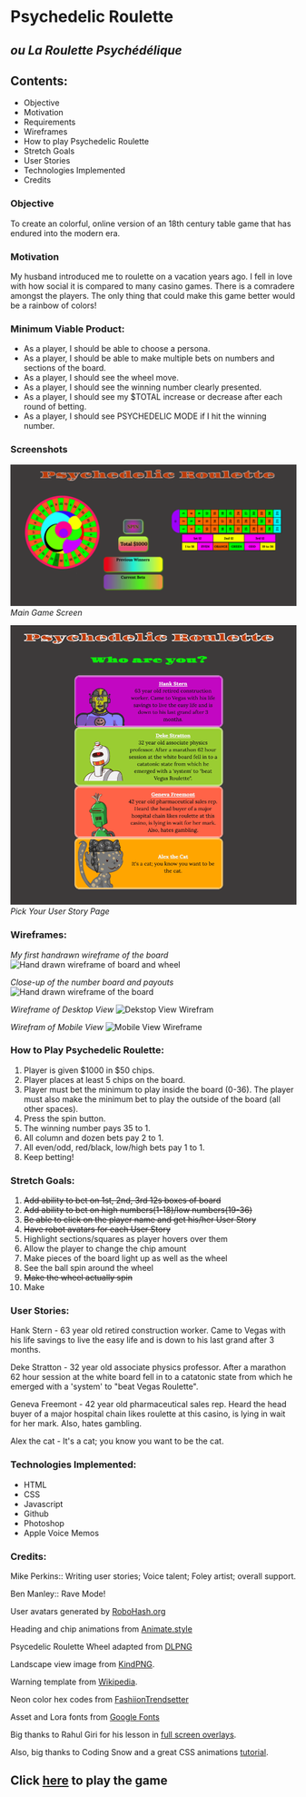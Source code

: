 # Psychedelic Roulette
## _ou La Roulette Psychédélique_

## Contents:
* Objective
* Motivation
* Requirements
* Wireframes
* How to play Psychedelic Roulette
* Stretch Goals
* User Stories
* Technologies Implemented
* Credits


### Objective
To create an colorful, online version of an 18th century table game that has endured into the modern era.


### Motivation
My husband introduced me to roulette on a vacation years ago. I fell in love with how social it is compared to many casino games. There is a comradere amongst the players. The only thing that could make this game better would be a rainbow of colors!


### Minimum Viable Product:
* As a player, I should be able to choose a persona.
* As a player, I should be able to make multiple bets on numbers and sections of the board.
* As a player, I should see the wheel move.
* As a player, I should see the winning number clearly presented.
* As a player, I should see my $TOTAL increase or decrease after each round of betting.
* As a player, I should see PSYCHEDELIC MODE if I hit the winning number.

### Screenshots
![Screenshot of roulette game screen](./resources/Game_Screenshot.png) _Main Game Screen_

![Screenshot of user stories page](./resources/User_Stories_Screenshot.png) _Pick Your User Story Page_

### Wireframes:

_My first handrawn wireframe of the board_
![Hand drawn wireframe of board and wheel](https://i.imgur.com/nrSXwz2.jpg)

_Close-up of the number board and payouts_
![Hand drawn wireframe of the board](https://i.imgur.com/j4M28Dh.jpg)

_Wireframe of Desktop View_
![Dekstop View Wirefram](https://i.imgur.com/JWKZORi.jpg)

_Wirefram of Mobile View_
![Mobile View Wireframe](https://i.imgur.com/3pP5FBS.jpg)
### How to Play Psychedelic Roulette:
1. Player is given $1000 in $50 chips.
2. Player places at least 5 chips on the board.
3. Player must bet the minimum to play inside the board (0-36). The player must also make the minimum bet to play the outside of the board (all other spaces).
4. Press the spin button.
5. The winning number pays 35 to 1.
6. All column and dozen bets pay 2 to 1.
7. All even/odd, red/black, low/high bets pay 1 to 1.
8. Keep betting!



### Stretch Goals:
1. ~~Add ability to bet on 1st, 2nd, 3rd 12s boxes of board~~
2. ~~Add ability to bet on high numbers(1-18)/low numbers(19-36)~~
3. ~~Be able to click on the player name and get his/her User Story~~
4. ~~Have robot avatars for each User Story~~
5. Highlight sections/squares as player hovers over them
6. Allow the player to change the chip amount
7. Make pieces of the board light up as well as the wheel
8. See the ball spin around the wheel
9. ~~Make the wheel actually spin~~
10. Make 



### User Stories:

Hank Stern - 63 year old retired construction worker. Came to Vegas with his life savings to live the easy life and is down to his last grand after 3 months.

Deke Stratton - 32 year old associate physics professor. After a marathon 62 hour session at the white board fell in to a catatonic state from which he emerged with a 'system' to "beat Vegas Roulette".

Geneva Freemont - 42 year old pharmaceutical sales rep. Heard the head buyer of a major hospital chain likes roulette at this casino, is lying in wait for her mark. Also, hates gambling.

Alex  the cat - It's a cat; you know you want to be the cat.


### Technologies Implemented:
* HTML
* CSS
* Javascript
* Github
* Photoshop
* Apple Voice Memos


### Credits:

Mike Perkins:: Writing user stories; Voice talent; Foley artist; overall support.

Ben Manley:: Rave Mode!

User avatars generated by [RoboHash.org](https://robohash.org/)

Heading and chip animations from [Animate.style](https://animate.style/)

Psycedelic Roulette Wheel adapted from [DLPNG](https://dlpng.com/png/6391825)

Landscape view image from [KindPNG](https://www.kindpng.com/downpng/Twbxmo_please-rotate-your-device-to-landscape-mode-hd-png-download/).

Warning template from [Wikipedia](https://en.wikipedia.org/wiki/Template:Seizure_warning).

Neon color hex codes from [FashiionTrendsetter](https://www.fashiontrendsetter.com/content/color_trends/color-decoder/Color-Code-Neon.html)

Asset and Lora fonts from [Google Fonts](https://fonts.google.com)

Big thanks to Rahul Giri for his lesson in [full screen overlays](https://www.youtube.com/watch?v=qLhBcHO3qtM).

Also, big thanks to Coding Snow and a great CSS animations [tutorial](https://www.youtube.com/watch?v=gNz-TZIuNwo).

## Click [here](http://psychedelic-roulette.surge.sh/) to play the game
